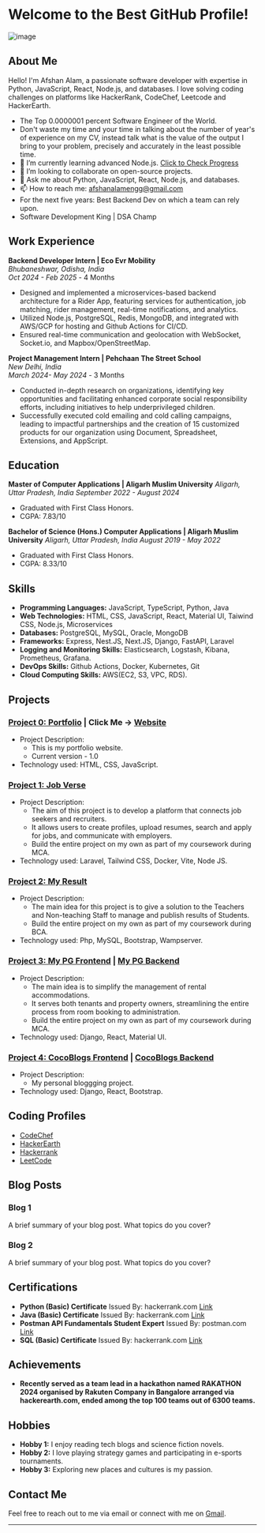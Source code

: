 <!--
## Hi there 👋

**AfshanAlamEngg/AfshanAlamEngg** is a ✨ _special_ ✨ repository because its `README.md` (this file) appears on your GitHub profile.

Here are some ideas to get you started:

- 🔭 I’m currently working on ...
- 🌱 I’m currently learning ...
- 👯 I’m looking to collaborate on ...
- 🤔 I’m looking for help with ...
- 💬 Ask me about ...
- 📫 How to reach me: ...
- 😄 Pronouns: ...
- ⚡ Fun fact: ...
-->

# Welcome to the Best GitHub Profile!

![image](https://github.com/user-attachments/assets/dff7388a-2f49-41e8-8555-a7a56573a015)

## About Me

Hello! I'm Afshan Alam, a passionate software developer with expertise in Python, JavaScript, React, Node.js, and databases. I love solving coding challenges on platforms like HackerRank, CodeChef, Leetcode and HackerEarth.

- The Top 0.0000001 percent Software Engineer of  the World.
- Don't waste my time and your time in talking about the number of year's of experience on my CV, instead talk what is the value of the output I bring to your problem, precisely and accurately in the least possible time.
- 🌱 I’m currently learning advanced Node.js. [Click to Check Progress](https://github.com/AfshanAlamEngg/RESTful-Microservices-Using-Node.js-and-Express-Specialization.git)
- 👯 I’m looking to collaborate on open-source projects.
- 💬 Ask me about Python, JavaScript, React, Node.js, and databases.
- 📫 How to reach me: afshanalamengg@gmail.com
- For the next five years: Best Backend Dev on which a team can rely upon.
- Software Development King | DSA Champ
  
## Work Experience

**Backend Developer Intern | Eco Evr Mobility**  
*Bhubaneshwar, Odisha, India*  
*Oct 2024 - Feb 2025* - 4 Months

- Designed and implemented a microservices-based backend architecture for a Rider App, featuring services for authentication, job matching, rider management, real-time notifications, and analytics.
- Utilized Node.js, PostgreSQL, Redis, MongoDB, and integrated with AWS/GCP for hosting and Github Actions for CI/CD.
- Ensured real-time communication and geolocation with WebSocket, Socket.io, and Mapbox/OpenStreetMap.

**Project Management Intern | Pehchaan The Street School**  
*New Delhi, India*  
*March 2024- May 2024* - 3 Months
 
- Conducted in-depth research on organizations, identifying key opportunities and facilitating enhanced corporate social responsibility efforts, including initiatives to help underprivileged children.
- Successfully executed cold emailing and cold calling campaigns, leading to impactful partnerships and the creation of 15 customized products for our organization using Document, Spreadsheet, Extensions, and AppScript.

## Education 

**Master of Computer Applications | Aligarh Muslim University** 
*Aligarh, Uttar Pradesh, India* 
*September 2022 - August 2024* 

- Graduated with First Class Honors.
- CGPA: 7.83/10

**Bachelor of Science (Hons.) Computer Applications | Aligarh Muslim University** 
*Aligarh, Uttar Pradesh, India* 
*August 2019 - May 2022* 

- Graduated with First Class Honors.
- CGPA: 8.33/10

## Skills

- **Programming Languages:** JavaScript, TypeScript, Python, Java
- **Web Technologies:** HTML, CSS, JavaScript, React, Material UI, Taiwind CSS, Node.js, Microservices
- **Databases:** PostgreSQL, MySQL, Oracle, MongoDB
- **Frameworks:** Express, Nest.JS, Next.JS, Django, FastAPI, Laravel
- **Logging and Monitoring Skills:** Elasticsearch, Logstash, Kibana, Prometheus, Grafana.
- **DevOps Skills:** Github Actions, Docker, Kubernetes, Git
- **Cloud Computing Skills:** AWS(EC2, S3, VPC, RDS).

## Projects

### [Project 0: Portfolio](https://github.com/AfshanAlamEngg/Afshan-Portfolio-Website) | Click Me -> [Website](https://afshanalamengg.github.io/Afshan-Portfolio-Website/)
- Project Description:
  - This is my portfolio website.
  - Current version - 1.0
- Technology used: HTML, CSS, JavaScript.
  
### [Project 1: Job Verse](https://github.com/AfshanAlamEngg/job-verse)
- Project Description:
  - The aim of this project is to develop a platform that connects job seekers and recruiters.
  - It allows users to create profiles, upload resumes, search and apply for jobs, and communicate with employers.
  - Build the entire project on my own as part of my coursework during MCA.
- Technology used: Laravel, Tailwind CSS, Docker, Vite, Node JS.

### [Project 2: My Result](https://github.com/AfshanAlamEngg/MyResult)
- Project Description:
  - The main idea for this project is to give a solution to the Teachers and Non-teaching Staff to manage and publish results of Students.
  - Build the entire project on my own as part of my coursework during BCA.
- Technology used: Php, MySQL, Bootstrap, Wampserver.
  
### [Project 3: My PG Frontend](https://github.com/AfshanAlamEngg/mypg-frontend) | [My PG Backend](https://github.com/AfshanAlamEngg/mypg-backend)
- Project Description:
  - The main idea is to simplify the management of rental accommodations.
  - It serves both tenants and property owners, streamlining the entire process from room booking to administration.
  - Build the entire project on my own as part of my coursework during MCA.
- Technology used: Django, React, Material UI.

### [Project 4: CocoBlogs Frontend](https://github.com/AfshanAlamEngg/coco-blogs-frontend) | [CocoBlogs Backend](https://github.com/AfshanAlamEngg/coco-blogs-backend)
- Project Description:
  - My personal bloggging project.
- Technology used: Django, React, Bootstrap.

## Coding Profiles

- [CodeChef](https://www.codechef.com/users/afshanalam)
- [HackerEarth](https://www.hackerearth.com/@afshanalamengg/)
- [Hackerrank](https://www.hackerrank.com/profile/afshanalamengg)
- [LeetCode](https://leetcode.com/u/AfshanAlamEngg/)

## Blog Posts

### Blog 1
A brief summary of your blog post. What topics do you cover?

### Blog 2
A brief summary of your blog post. What topics do you cover?

## Certifications

- **Python (Basic) Certificate**  Issued By: hackerrank.com  [Link](https://www.hackerrank.com/certificates/iframe/577498a1210d)
- **Java (Basic) Certificate**  Issued By: hackerrank.com  [Link](https://www.hackerrank.com/certificates/iframe/e24e50c4c245)
- **Postman API Fundamentals Student Expert** Issued By: postman.com [Link](https://api.badgr.io/public/assertions/kz3Y5Kz7Rqu688RJIY3vzQ?identity__email=afshanalamengg%40gmail.com)
- **SQL (Basic) Certificate**  Issued By: hackerrank.com  [Link](https://www.hackerrank.com/certificates/iframe/38230774d861)

## Achievements

- **Recently served as a team lead in a hackathon named RAKATHON 2024 organised by Rakuten Company in Bangalore
arranged via hackerearth.com, ended among the top 100 teams out of 6300 teams.**

## Hobbies

- **Hobby 1:** I enjoy reading tech blogs and science fiction novels.
- **Hobby 2:** I love playing strategy games and participating in e-sports tournaments.
- **Hobby 3:** Exploring new places and cultures is my passion.

## Contact Me

Feel free to reach out to me via email or connect with me on [Gmail](mailto:afshanalamengg@gmail.com).

---

<!-- !GitHub Stats

!Top Languages -->

